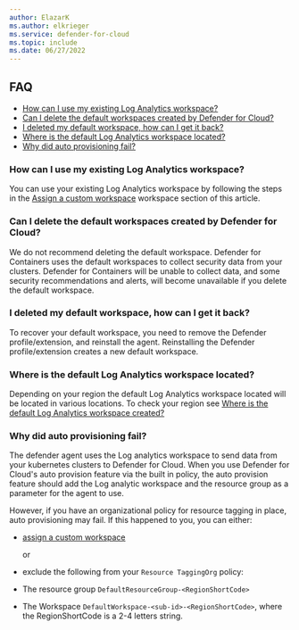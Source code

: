 ```yaml
---
author: ElazarK
ms.author: elkrieger
ms.service: defender-for-cloud
ms.topic: include
ms.date: 06/27/2022
---
```


## FAQ

- [How can I use my existing Log Analytics workspace?](#how-can-i-use-my-existing-log-analytics-workspace)
- [Can I delete the default workspaces created by Defender for Cloud?](#can-i-delete-the-default-workspaces-created-by-defender-for-cloud)
- [I deleted my default workspace, how can I get it back?](#i-deleted-my-default-workspace-how-can-i-get-it-back)
- [Where is the default Log Analytics workspace located?](#where-is-the-default-log-analytics-workspace-located)
- [Why did auto provisioning fail?](#why-did-auto-provisioning-fail)

### How can I use my existing Log Analytics workspace?

You can use your existing Log Analytics workspace by following the steps in the [Assign a custom workspace](../defender-for-containers-enable.md?pivots=defender-for-container-aks&tabs=aks-deploy-portal%2ck8s-deploy-asc%2ck8s-verify-asc%2ck8s-remove-arc%2caks-removeprofile-api#assign-a-custom-workspace) workspace section of this article.

### Can I delete the default workspaces created by Defender for Cloud? 

We do not recommend deleting the default workspace. Defender for Containers uses the default workspaces to collect security data from your clusters. Defender for Containers will be unable to collect data, and some security recommendations and alerts, will become unavailable if you delete the default workspace. 

### I deleted my default workspace, how can I get it back?

To recover your default workspace, you need to remove the Defender profile/extension, and reinstall the agent. Reinstalling the Defender profile/extension creates a new default workspace.

### Where is the default Log Analytics workspace located?

Depending on your region the default Log Analytics workspace located will be located in various locations. To check your region see [Where is the default Log Analytics workspace created?](../faq-data-collection-agents.yml)

### Why did auto provisioning fail?

The defender agent uses the Log analytics workspace to send data from your kubernetes clusters to Defender for Cloud. When you use Defender for Cloud's auto provision feature via the built in policy, the auto provision feature should add the Log analytic workspace and the resource group as a parameter for the agent to use.

However, if you have an organizational policy for resource tagging in place, auto provisioning may fail. If this happened to you, you can either:

- [assign a custom workspace](../defender-for-containers-enable.md?pivots=defender-for-container-aks&tabs=aks-deploy-portal%2ck8s-deploy-asc%2ck8s-verify-asc%2ck8s-remove-arc%2caks-removeprofile-api#assign-a-custom-workspace) 

    or 

- exclude the following from your `Resource TaggingOrg` policy:
- The resource group `DefaultResourceGroup-<RegionShortCode>`
- The Workspace  `DefaultWorkspace-<sub-id>-<RegionShortCode>`, where the RegionShortCode is a 2-4 letters string.
